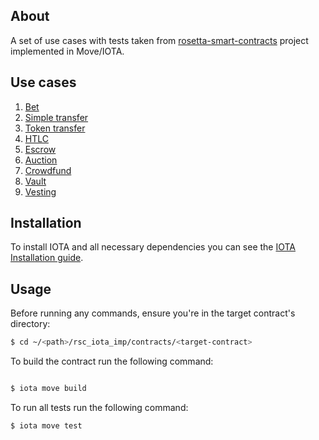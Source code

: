 ## About

A set of use cases with tests taken from [rosetta-smart-contracts](https://github.com/blockchain-unica/rosetta-smart-contracts) project implemented in Move/IOTA.

## Use cases

1. [Bet](contracts/bet)
2. [Simple transfer](contracts/simple_transfer)
3. [Token transfer](contracts/token_transfer)
4. [HTLC](contracts/htlc)
5. [Escrow](contracts/escrow)
6. [Auction](contracts/auction)
7. [Crowdfund](contracts/crowdfund)
8. [Vault](contracts/vault)
9. [Vesting](contracts/vesting)

## Installation

To install IOTA and all necessary dependencies you can see the [IOTA Installation guide](https://docs.iota.org/developer/getting-started/install-iota).

## Usage

Before running any commands, ensure you're in the target contract's directory:

```bash
$ cd ~/<path>/rsc_iota_imp/contracts/<target-contract>
```

To build the contract run the following command:

```bash

$ iota move build
```

To run all tests run the following command:

```bash
$ iota move test
```
